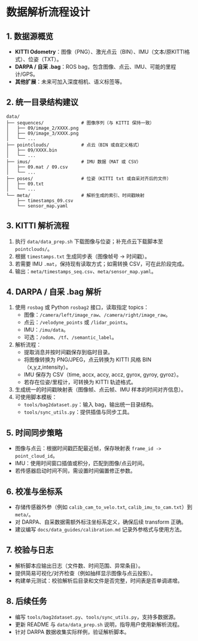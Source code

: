 ﻿# 数据解析流程设计

## 1. 数据源概览
- **KITTI Odometry**：图像（PNG）、激光点云（BIN）、IMU（文本/原KITTI格式）、位姿（TXT）。
- **DARPA / 自采 .bag**：ROS bag，包含图像、点云、IMU、可能的里程计/GPS。
- **其他扩展**：未来可加入深度相机、语义标签等。

## 2. 统一目录结构建议
```
data/
├── sequences/              # 图像序列（与 KITTI 保持一致）
│   ├── 09/image_2/XXXX.png
│   ├── 09/image_3/XXXX.png
│   └── ...
├── pointclouds/            # 点云（BIN 或自定义格式）
│   ├── 09/XXXX.bin
│   └── ...
├── imus/                   # IMU 数据（MAT 或 CSV）
│   ├── 09.mat / 09.csv
│   └── ...
├── poses/                  # 位姿（KITTI txt 或自采对齐后的文件）
│   ├── 09.txt
│   └── ...
└── meta/                   # 解析生成的索引、时间戳映射
    ├── timestamps_09.csv
    └── sensor_map.yaml
```

## 3. KITTI 解析流程
1. 执行 `data/data_prep.sh` 下载图像与位姿；补充点云下载脚本至 `pointclouds/`。
2. 根据 `timestamps.txt` 生成同步表（图像帧号 -> 时间戳）。
3. 若需要 IMU `.mat`，保持现有读取方式；如需转换 CSV，可在此阶段完成。
4. 输出：`meta/timestamps_seq.csv`、`meta/sensor_map.yaml`。

## 4. DARPA / 自采 .bag 解析
1. 使用 `rosbag` 或 Python `rosbag2` 接口，读取指定 topics：
   - 图像：`/camera/left/image_raw`、`/camera/right/image_raw`。
   - 点云：`/velodyne_points` 或 `/lidar_points`。
   - IMU：`/imu/data`。
   - 可选：`/odom`、`/tf`、`/semantic_label`。
2. 解析流程：
   - 提取消息并按时间戳保存到临时目录。
   - 将图像转换为 PNG/JPEG，点云转换为 KITTI 风格 BIN（x,y,z,intensity）。
   - IMU 保存为 CSV（time, accx, accy, accz, gyrox, gyroy, gyroz）。
   - 若存在位姿/里程计，可转换为 KITTI 轨迹格式。
3. 生成统一的时间戳映射表（图像帧、点云帧、IMU 样本的时间对齐信息）。
4. 可使用脚本模板：
   - `tools/bag2dataset.py`：输入 bag，输出统一目录结构。
   - `tools/sync_utils.py`：提供插值与同步工具。

## 5. 时间同步策略
- 图像与点云：根据时间戳匹配最近帧，保存映射表 `frame_id -> point_cloud_id`。
- IMU：使用时间窗口插值或积分，匹配到图像/点云时间。
- 若传感器启动时间不同，需设置时间偏置修正参数。

## 6. 校准与坐标系
- 存储传感器外参（例如 `calib_cam_to_velo.txt`, `calib_imu_to_cam.txt`）到 `meta/`。
- 对 DARPA、自采数据需额外标注坐标系定义，确保后续 transform 正确。
- 建议编写 `docs/data_guides/calibration.md` 记录外参格式与使用方法。

## 7. 校验与日志
- 解析脚本应输出日志（文件数、时间范围、异常条目）。
- 提供简易可视化/对齐检查（例如抽样显示图像与点云投影）。
- 构建单元测试：校验解析后目录和文件是否完整，时间表是否单调递增。

## 8. 后续任务
- 编写 `tools/bag2dataset.py`、`tools/sync_utils.py`，支持多数据源。
- 更新 README 与 `data/data_prep.sh` 说明，指导用户使用新解析流程。
- 针对 DARPA 数据收集实际样例，验证解析脚本。
